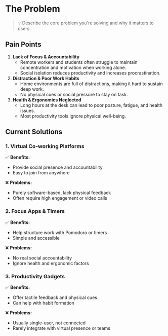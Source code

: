 # The Problem

> 💡 Describe the core problem you're solving and why it matters to users.

## Pain Points
1. **Lack of Focus & Accountability**
   - Remote workers and students often struggle to maintain concentration and motivation when working alone.
   - Social isolation reduces productivity and increases procrastination.
2. **Distraction & Poor Work Habits**
   - Home environments are full of distractions, making it hard to sustain deep work.
   - No physical cues or social pressure to stay on task.
3. **Health & Ergonomics Neglected**
   - Long hours at the desk can lead to poor posture, fatigue, and health issues.
   - Most productivity tools ignore physical well-being.

## Current Solutions
### 1. Virtual Co-working Platforms
✅ **Benefits:**
- Provide social presence and accountability
- Easy to join from anywhere

❌ **Problems:**
- Purely software-based, lack physical feedback
- Often require high engagement or video calls

### 2. Focus Apps & Timers
✅ **Benefits:**
- Help structure work with Pomodoro or timers
- Simple and accessible

❌ **Problems:**
- No real social accountability
- Ignore health and ergonomic factors

### 3. Productivity Gadgets
✅ **Benefits:**
- Offer tactile feedback and physical cues
- Can help with habit formation

❌ **Problems:**
- Usually single-user, not connected
- Rarely integrate with virtual presence or teams
